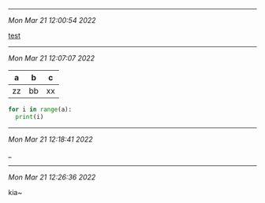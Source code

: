 -----------------------
*Mon Mar 21 12:00:54 2022*

[test](#test)

-----------------------
*Mon Mar 21 12:07:07 2022*

| a   | b   | c   |
|:---:|:---:|:---:|
| zz  | bb  | xx  |

```python
for i in range(a):
  print(i)

```


-----------------------
*Mon Mar 21 12:18:41 2022*

_

-----------------------
*Mon Mar 21 12:26:36 2022*

kia~

